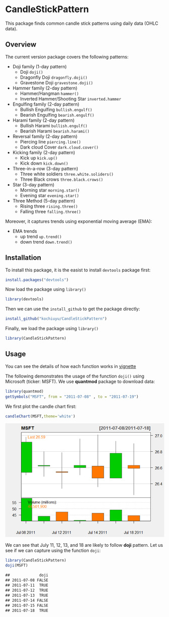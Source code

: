 
CandleStickPattern
==================

This package finds common candle stick patterns using daily data (OHLC data).

Overview
--------

The current version package covers the following patterns:

-   Doji family (1-day pattern)
    -   Doji `doji()`
    -   Dragonfly Doji `dragonfly.doji()`
    -   Gravestone Doji `gravestone.doji()`
-   Hammer family (2-day pattern)
    -   Hammer/Hangman `hammer()`
    -   Inverted Hammer/Shooting Star `inverted.hammer`
-   Engulfing family (2-day pattern)
    -   Bullish Engulfing `bullish.engulf()`
    -   Bearish Engulfing `bearish.engulf()`
-   Harami family (2-day pattern)
    -   Bullish Harami `bullish.engulf()`
    -   Bearish Harami `bearish.harami()`
-   Reversal family (2-day pattern)
    -   Piercing line `piercing.line()`
    -   Dark cloud Cover `dark.cloud.cover()`
-   Kicking family (2-day pattern)
    -   Kick up `kick.up()`
    -   Kick down `kick.down()`
-   Three-in-a-row (3-day pattern)
    -   Three white soldiers `three.white.soliders()`
    -   Three Black crows `three.black.crows()`
-   Star (3-day pattern)
    -   Morning star `morning.star()`
    -   Evening star `evening.star()`
-   Three Method (5-day pattern)
    -   Rising three `rising.three()`
    -   Falling three `falling.three()`

Moreover, it captures trends using exponential moving average (EMA):

-   EMA trends
    -   up trend `up.trend()`
    -   down trend `down.trend()`

Installation
------------

To install this package, it is the easist to install `devtools` package first:

``` r
install.packages("devtools")
```

Now load the package using `library()`

``` r
library(devtools)
```

Then we can use the `install_github` to get the package directly:

``` r
install_github("kochiuyu/CandleStickPattern")
```

Finally, we load the package using `library()`

``` r
library(CandleStickPattern)
```

Usage
-----

You can see the details of how each function works in [vignette](http://htmlpreview.github.io/?https://github.com/kochiuyu/CandleStickPattern/blob/master/vignettes/CandleStick.html)

The following demonstrates the usage of the function `doji()` using Microsoft (ticker: MSFT). We use **quantmod** package to download data:

``` r
library(quantmod)
getSymbols("MSFT", from = "2011-07-08" , to = "2011-07-19")
```

We first plot the candle chart first:

``` r
candleChart(MSFT,theme='white')
```

![](README_files/figure-markdown_github/unnamed-chunk-6-1.png)

We can see that July 11, 12, 13, and 18 are likely to follow **doji** pattern. Let us see if we can capture using the function `doji`:

``` r
library(CandleStickPattern)
doji(MSFT)
```

    ##             doji
    ## 2011-07-08 FALSE
    ## 2011-07-11  TRUE
    ## 2011-07-12  TRUE
    ## 2011-07-13  TRUE
    ## 2011-07-14 FALSE
    ## 2011-07-15 FALSE
    ## 2011-07-18  TRUE
